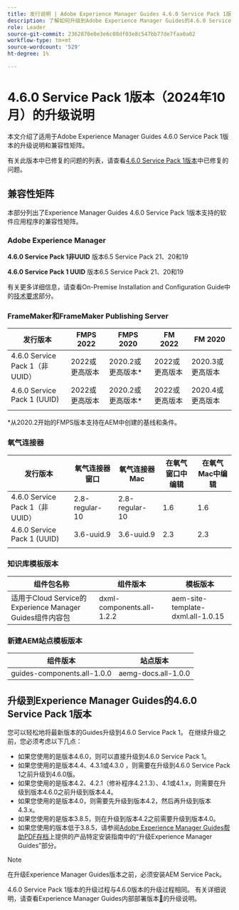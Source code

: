 ```yaml
---
title: 发行说明 | Adobe Experience Manager Guides 4.6.0 Service Pack 1版本的升级说明
description: 了解如何升级到Adobe Experience Manager Guides的4.6.0 Service Pack 1版本
role: Leader
source-git-commit: 2362870e0e3e6c08df03e8c547bb77de7faa0a02
workflow-type: tm+mt
source-wordcount: '529'
ht-degree: 1%

---
```


# 4.6.0 Service Pack 1版本（2024年10月）的升级说明

本文介绍了适用于Adobe Experience Manager Guides 4.6.0 Service Pack 1版本的升级说明和兼容性矩阵。

有关此版本中已修复的问题的列表，请查看[4.6.0 Service Pack 1版本](fixed-issues-4-6-0-sp1.md)中已修复的问题。

## 兼容性矩阵

本部分列出了Experience Manager Guides 4.6.0 Service Pack 1版本支持的软件应用程序的兼容性矩阵。

### Adobe Experience Manager

**4.6.0 Service Pack 1非UUID**
版本6.5 Service Pack 21、20和19

**4.6.0 Service Pack 1 UUID**
版本6.5 Service Pack 21、20和19

有关更多详细信息，请查看On-Premise Installation and Configuration Guide中的[技术要求](../install-guide/download-install-technical-requirements.md)部分。

### FrameMaker和FrameMaker Publishing Server

| 发行版本 | FMPS 2022 | FMPS 2020 | FM 2022 | FM 2020 |
| --- | --- | --- | --- | --- |
| 4.6.0 Service Pack 1（非UUID） | 2022或更高版本 | 2020.2或更高版本* | 2022或更高版本 | 2020.3或更高版本 |
| 4.6.0 Service Pack 1 (UUID) | 2022或更高版本 | 2020.2或更高版本* | 2022或更高版本 | 2020.4或更高版本 |
| | | | |

*从2020.2开始的FMPS版本支持在AEM中创建的基线和条件。

### 氧气连接器

| 发行版本 | 氧气连接器窗口 | 氧气连接器Mac | 在氧气窗口中编辑 | 在氧气Mac中编辑 |
| --- | --- | --- |--- |--- |
| 4.6.0 Service Pack 1（非UUID） | 2.8-regular-10 | 2.8-regular-10 | 1.6 | 1.6 |
| 4.6.0 Service Pack 1 (UUID) | 3.6-uuid.9 | 3.6-uuid.9 | 2.3 | 2.3 |
|  |  |   |

### 知识库模板版本

| 组件包名称 | 组件版本 | 模板版本 |
|---|---|---|
| 适用于Cloud Service的Experience Manager Guides组件内容包 | dxml-components.all-1.2.2 | aem-site-template-dxml.all-1.0.15 |

### 新建AEM站点模板版本

| 组件版本 | 站点版本 |
|---|---|
| guides-components.all-1.0.0 | aemg-docs.all-1.0.0 |

## 升级到Experience Manager Guides的4.6.0 Service Pack 1版本

您可以轻松地将最新版本的Guides升级到4.6.0 Service Pack 1。 在继续升级之前，您必须考虑以下几点：

- 如果您使用的是版本4.6.0，则可以直接升级到4.6.0 Service Pack 1。
- 如果您使用的是版本4.4、4.3.1或4.3.0 ，则需要在升级到4.6.0 Service Pack 1之前升级到4.6.0版。
- 如果您使用的是版本4.2、4.2.1（修补程序4.2.1.3）、4.1或4.1.x，则需要在升级到版本4.6.0之前升级到版本4.4。
- 如果您使用的是版本4.0，则需要先升级到版本4.2，然后再升级到版本4.3.x。
- 如果您使用的是版本3.8.5，则在升级到版本4.2之前需要升级到版本4.0。
- 如果您使用的版本低于3.8.5，请参阅[Adobe Experience Manager Guides帮助PDF存档](https://helpx.adobe.com/cn/xml-documentation-for-experience-manager/archive.html)上提供的产品特定安装指南中的“升级Experience Manager Guides”部分。

>[!NOTE]
>
>在升级Experience Manager Guides版本之前，必须安装AEM Service Pack。

4.6.0 Service Pack 1版本的升级过程与4.6.0版本的升级过程相同。 有关详细说明，请查看Experience Manager Guides内部部署版本[&#128279;](../install-guide/upgrade-xml-documentation.md)的升级说明。
